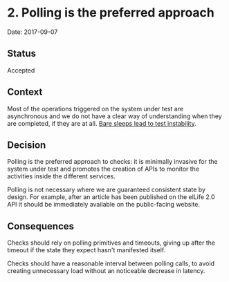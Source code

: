 # 2. Polling is the preferred approach

Date: 2017-09-07

## Status

Accepted

## Context

Most of the operations triggered on the system under test are asynchronous and we do not have a clear way of understanding when they are completed, if they are at all. [Bare sleeps lead to test instability](https://martinfowler.com/articles/nonDeterminism.html#AsynchronousBehavior).

## Decision

Polling is the preferred approach to checks: it is minimally invasive for the system under test and promotes the creation of APIs to monitor the activities inside the different services.

Polling is not necessary where we are guaranteed consistent state by design. For example, after an article has been published on the elLife 2.0 API it should be immediately available on the public-facing website. 

## Consequences

Checks should rely on polling primitives and timeouts, giving up after the timeout if the state they expect hasn't manifested itself.

Checks should have a reasonable interval between polling calls, to avoid creating unnecessary load without an noticeable decrease in latency.

